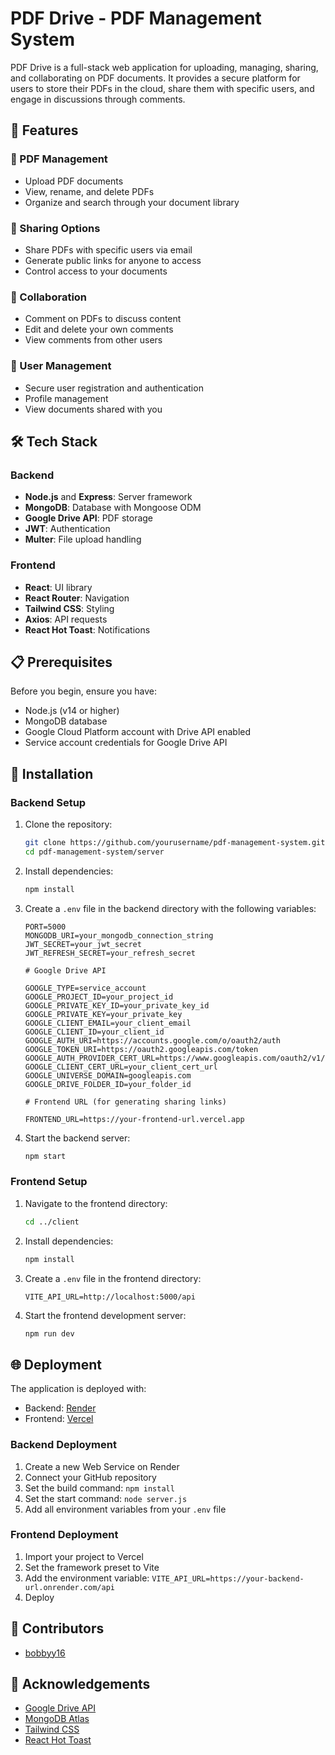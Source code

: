 # PDF Drive - PDF Management System

PDF Drive is a full-stack web application for uploading, managing, sharing, and collaborating on PDF documents. It provides a secure platform for users to store their PDFs in the cloud, share them with specific users, and engage in discussions through comments.

## 🌟 Features

### 📄 PDF Management

- Upload PDF documents
- View, rename, and delete PDFs
- Organize and search through your document library

### 🔗 Sharing Options

- Share PDFs with specific users via email
- Generate public links for anyone to access
- Control access to your documents

### 💬 Collaboration

- Comment on PDFs to discuss content
- Edit and delete your own comments
- View comments from other users

### 👤 User Management

- Secure user registration and authentication
- Profile management
- View documents shared with you

## 🛠️ Tech Stack

### Backend

- **Node.js** and **Express**: Server framework
- **MongoDB**: Database with Mongoose ODM
- **Google Drive API**: PDF storage
- **JWT**: Authentication
- **Multer**: File upload handling

### Frontend

- **React**: UI library
- **React Router**: Navigation
- **Tailwind CSS**: Styling
- **Axios**: API requests
- **React Hot Toast**: Notifications

## 📋 Prerequisites

Before you begin, ensure you have:

- Node.js (v14 or higher)
- MongoDB database
- Google Cloud Platform account with Drive API enabled
- Service account credentials for Google Drive API

## 🚀 Installation

### Backend Setup

1. Clone the repository:

   ```bash
   git clone https://github.com/yourusername/pdf-management-system.git
   cd pdf-management-system/server
   ```

2. Install dependencies:

   ```bash
   npm install
   ```

3. Create a `.env` file in the backend directory with the following variables:

   ```
   PORT=5000
   MONGODB_URI=your_mongodb_connection_string
   JWT_SECRET=your_jwt_secret
   JWT_REFRESH_SECRET=your_refresh_secret

   # Google Drive API

   GOOGLE_TYPE=service_account
   GOOGLE_PROJECT_ID=your_project_id
   GOOGLE_PRIVATE_KEY_ID=your_private_key_id
   GOOGLE_PRIVATE_KEY=your_private_key
   GOOGLE_CLIENT_EMAIL=your_client_email
   GOOGLE_CLIENT_ID=your_client_id
   GOOGLE_AUTH_URI=https://accounts.google.com/o/oauth2/auth
   GOOGLE_TOKEN_URI=https://oauth2.googleapis.com/token
   GOOGLE_AUTH_PROVIDER_CERT_URL=https://www.googleapis.com/oauth2/v1/certs
   GOOGLE_CLIENT_CERT_URL=your_client_cert_url
   GOOGLE_UNIVERSE_DOMAIN=googleapis.com
   GOOGLE_DRIVE_FOLDER_ID=your_folder_id

   # Frontend URL (for generating sharing links)

   FRONTEND_URL=https://your-frontend-url.vercel.app
   ```

4. Start the backend server:
   ```bash
   npm start
   ```

### Frontend Setup

1. Navigate to the frontend directory:

   ```bash
   cd ../client
   ```

2. Install dependencies:

   ```bash
   npm install
   ```

3. Create a `.env` file in the frontend directory:

   ```
   VITE_API_URL=http://localhost:5000/api
   ```

4. Start the frontend development server:
   ```bash
   npm run dev
   ```

## 🌐 Deployment

The application is deployed with:

- Backend: [Render](https://render.com)
- Frontend: [Vercel](https://vercel.com)

### Backend Deployment

1. Create a new Web Service on Render
2. Connect your GitHub repository
3. Set the build command: `npm install`
4. Set the start command: `node server.js`
5. Add all environment variables from your `.env` file

### Frontend Deployment

1. Import your project to Vercel
2. Set the framework preset to Vite
3. Add the environment variable: `VITE_API_URL=https://your-backend-url.onrender.com/api`
4. Deploy

## 👥 Contributors

- [bobbyy16](https://github.com/bobbyy16)

## 🙏 Acknowledgements

- [Google Drive API](https://developers.google.com/drive)
- [MongoDB Atlas](https://www.mongodb.com/cloud/atlas)
- [Tailwind CSS](https://tailwindcss.com/)
- [React Hot Toast](https://react-hot-toast.com/)
